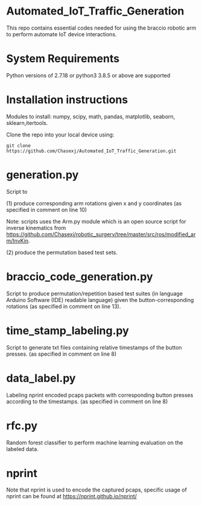 # Automated_IoT_Traffic_Generation
This repo contains essential codes needed for using the braccio robotic arm to perform automate IoT device interactions.

# System Requirements
Python versions of 2.7.18 or python3 3.8.5 or above are supported

# Installation instructions
Modules to install: numpy, scipy, math, pandas, matplotlib, seaborn, sklearn,itertools.

Clone the repo into your local device using:
```
git clone https://github.com/Chasexj/Automated_IoT_Traffic_Generation.git
```


# generation.py
Script to 

(1) produce corresponding arm rotations given x and y coordinates (as specified in comment on line 10)

Note: scripts uses the Arm.py module which is an open source script for inverse kinematics from https://github.com/Chasexj/robotic_surgery/tree/master/src/ros/modified_arm/InvKin.

(2) produce the permutation based test sets.
 
# braccio_code_generation.py
Script to produce permutation/repetition based test suites (in language Arduino Software (IDE) readable language) given the button-corresponding rotations (as specified in comment on line 13).

# time_stamp_labeling.py
Script to generate txt files containing relative timestamps of the button presses. (as specified in comment on line 8)

# data_label.py 
Labeling nprint encoded pcaps packets with corresponding button presses according to the timestamps. (as specified in comment on line 8)

# rfc.py
Random forest classifier to perform machine learning evaluation on the labeled data.

# nprint
Note that nprint is used to encode the captured pcaps, specific usage of nprint can be found at https://nprint.github.io/nprint/

